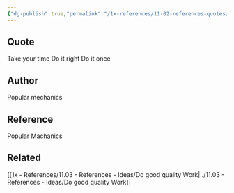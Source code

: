 ```yaml
---
{"dg-publish":true,"permalink":"/1x-references/11-02-references-quotes/do-it-right-popular-mechanics/","dgHomeLink":true,"dgPassFrontmatter":false,"dgShowBacklinks":true,"dgShowLocalGraph":false,"dgShowInlineTitle":true}
---
```



## Quote
Take your time
Do it right
Do it once

## Author
Popular mechanics

## Reference
Popular Machanics

## Related
[[1x - References/11.03 - References - Ideas/Do good quality Work|../11.03 - References - Ideas/Do good quality Work]]